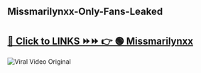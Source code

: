 
 ## Missmarilynxx-Only-Fans-Leaked

# <h2><a href="https://clipsfans.com/Missmarilynxx&ref=git">🔗 Click to LINKS ⏩⏩ 👉 🟢 Missmarilynxx </a></h2>

<a href="https://clipsfans.com/Missmarilynxx&ref=git" rel="nofollow" data-target="animated-image.originalLink"><img src="https://i.ibb.co.com/xMMVF88/686577567.gif" alt="Viral Video Original" style="max-width: 100%; display: inline-block;" data-target="animated-image.originalImage"></a>

